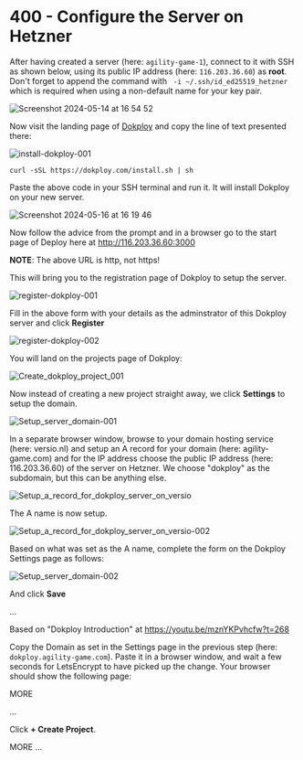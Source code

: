# 400 - Configure the Server on Hetzner

 After having created a server (here: ```agility-game-1```), connect to it with SSH as shown below, using its public IP address (here: ```116.203.36.60```) as **root**. Don't forget to append the command with ``` -i ~/.ssh/id_ed25519_hetzner``` which is required when using a non-default name for your key pair.

![Screenshot 2024-05-14 at 16 54 52](https://github.com/agility-game/dokploy/assets/1499433/225a3eb6-90ec-4905-a38b-c6ecaef5b42a)

Now visit the landing page of [Dokploy](dokploy.com) and copy the line of text presented there:


![install-dokploy-001](https://github.com/agility-game/dokploy/assets/1499433/43f9a1b6-6a99-4f97-8a3e-36faeb39910a)

```
curl -sSL https://dokploy.com/install.sh | sh
```

Paste the above code in your SSH terminal and run it. It will install Dokploy on your new server.

![Screenshot 2024-05-16 at 16 19 46](https://github.com/agility-game/dokploy/assets/1499433/7e7b0642-ae68-4d49-994f-49a9cb2e7a93)

Now follow the advice from the prompt and in a browser go to the start page of Deploy here at http://116.203.36.60:3000

**NOTE**: The above URL is http, not https!

This will bring you to the registration page of Dokploy to setup the server.

![register-dokploy-001](https://github.com/agility-game/dokploy/assets/1499433/326f41b7-d51f-496a-b8bd-4800802203bb)

Fill in the above form with your details as the adminstrator of this Dokploy server and click **Register**

![register-dokploy-002](https://github.com/agility-game/dokploy/assets/1499433/4eceda92-ea2f-4b38-9079-8fed7b4aefd0)

You will land on the projects page of Dokploy:

![Create_dokploy_project_001](https://github.com/agility-game/dokploy/assets/1499433/2e026822-ad48-42bd-8374-eb6a5001114a)

Now instead of creating a new project straight away, we click **Settings** to setup the domain.

![Setup_server_domain-001](https://github.com/agility-game/dokploy/assets/1499433/282b8439-7a58-49de-bf1c-fcc56bc998ee)

In a separate browser window, browse to your domain hosting service (here: versio.nl) and setup an A record for your domain (here: agility-game.com) and for the IP address choose the public IP address (here: 116.203.36.60) of the server on Hetzner. We choose "dokploy" as the subdomain, but this can be anything else.

![Setup_a_record_for_dokploy_server_on_versio](https://github.com/agility-game/dokploy/assets/1499433/f607a957-5f23-4e95-9d7a-28decd127d65)

The A name is now setup.

![Setup_a_record_for_dokploy_server_on_versio-002](https://github.com/agility-game/dokploy/assets/1499433/e40ccfd1-60b4-40d0-a382-fb3d47c3c326)

Based on what was set as the A name, complete the form on the Dokploy Settings page as follows:

![Setup_server_domain-002](https://github.com/agility-game/dokploy/assets/1499433/84248d1b-7c92-43db-9827-7c253018a20f)

And click **Save**

...

Based on "Dokploy Introduction" at https://youtu.be/mznYKPvhcfw?t=268

Copy the Domain as set in the Settings page in the previous step (here: ```dokploy.agility-game.com```). Paste it in a browser window, and wait a few seconds for LetsEncrypt to have picked up the change. Your browser should show the following page:



MORE

...

Click **+ Create Project**.

MORE ...

